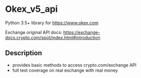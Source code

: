 # Okex_v5_api
 Python 3.5+ library for https://www.okex.com

Exchange original API docs: https://exchange-docs.crypto.com/spot/index.html#introduction

## Description
- provides basic methods to access crypto.com/exchange API
- full test coverage on real exchange with real money
